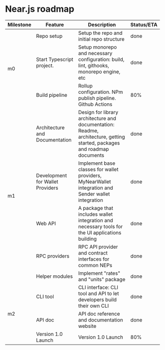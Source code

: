 # Near.js roadmap

<table>
  <thead>
    <tr>
      <th>Milestone</th>
      <th>Feature</th>
      <th>Description</th>
      <th>Status/ETA</th>
    </tr>
  </thead>
<tbody>
  <tr>
    <td rowspan="3">m0</td>
    <td>Repo setup</td>
    <td>Setup the repo and initial repo structure</td>
    <td>done</td>
  </tr>
  <tr>
    <td>Start Typescript project.</td>
    <td>Setup monorepo and necessary configuration: build, lint, githooks, monorepo engine, etc</td>
    <td>done</td>
  </tr>
  <tr>
    <td>Build pipeline</td>
    <td>Rollup configuration. NPm publish pipeline. Github Actions</td>
    <td>80%</td>
  </tr>

  <tr>
    <td rowspan="5">m1</td>
    <td>Architecture and Documentation</td>
    <td>Design for library architecture and documentation: Readme, architecture, getting started, packages and roadmap documents</td>
    <td>done</td>
  </tr>
  <tr>
    <td>Development for Wallet Providers</td>
    <td>Implement base classes for wallet providers, MyNearWallet integration and Sender wallet integration</td>
    <td>done</td>
  </tr>
  <tr>
    <td>Web API </td>
    <td>A package that includes wallet integration and necessary tools for the UI applications building</td>
    <td>done</td>
  </tr>
  <tr>
    <td>RPC providers</td>
    <td>RPC API provider and contract interfaces for common NEPs</td>
    <td>done</td>
  </tr>
  <tr>
    <td>Helper modules</td>
    <td>Implement "rates" and "units" package</td>
    <td>done</td>
  </tr>
  
  <tr>
    <td rowspan="3">m2</td>
    <td>CLI tool</td>
    <td>CLI interface: CLI tool and API to let developers build their own CLI</td>
    <td>done</td>
  </tr>
  <tr>
    <td>API doc</td>
    <td>API doc reference and documentation website</td>
    <td>done</td>
  </tr>
  <tr>
    <td>Version 1.0 Launch</td>
    <td>Version 1.0 Launch</td>
    <td>80%</td>
  </tr>
</tbody>
</table>
